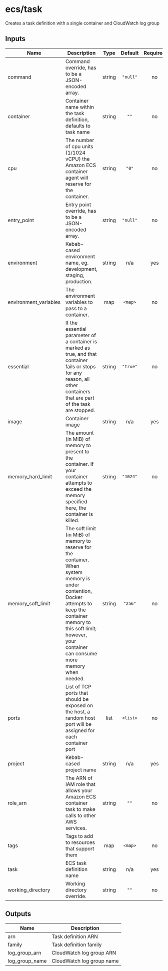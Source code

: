 # ecs/task

Creates a task definition with a single container and CloudWatch log group

## Inputs

| Name                   | Description                                                                                                                                                                                                                           |  Type  | Default  | Required |
| ---------------------- | ------------------------------------------------------------------------------------------------------------------------------------------------------------------------------------------------------------------------------------- | :----: | :------: | :------: |
| command                | Command override, has to be a JSON-encoded array.                                                                                                                                                                                     | string | `"null"` |    no    |
| container              | Container name within the task definition, defaults to task name                                                                                                                                                                      | string |   `""`   |    no    |
| cpu                    | The number of cpu units (1/1024 vCPU) the Amazon ECS container agent will reserve for the container.                                                                                                                                  | string |  `"0"`   |    no    |
| entry\_point           | Entry point override, has to be a JSON-encoded array.                                                                                                                                                                                 | string | `"null"` |    no    |
| environment            | Kebab-cased environment name, eg. development, staging, production.                                                                                                                                                                   | string |   n/a    |   yes    |
| environment\_variables | The environment variables to pass to a container.                                                                                                                                                                                     |  map   | `<map>`  |    no    |
| essential              | If the essential parameter of a container is marked as true, and that container fails or stops for any reason, all other containers that are part of the task are stopped.                                                            | string | `"true"` |    no    |
| image                  | Container image                                                                                                                                                                                                                       | string |   n/a    |   yes    |
| memory\_hard\_limit    | The amount (in MiB) of memory to present to the container. If your container attempts to exceed the memory specified here, the container is killed.                                                                                   | string | `"1024"` |    no    |
| memory\_soft\_limit    | The soft limit (in MiB) of memory to reserve for the container. When system memory is under contention, Docker attempts to keep the container memory to this soft limit; however, your container can consume more memory when needed. | string | `"256"`  |    no    |
| ports                  | List of TCP ports that should be exposed on the host, a random host port will be assigned for each container port                                                                                                                     |  list  | `<list>` |    no    |
| project                | Kebab-cased project name                                                                                                                                                                                                              | string |   n/a    |   yes    |
| role\_arn              | The ARN of IAM role that allows your Amazon ECS container task to make calls to other AWS services.                                                                                                                                   | string |   `""`   |    no    |
| tags                   | Tags to add to resources that support them                                                                                                                                                                                            |  map   | `<map>`  |    no    |
| task                   | ECS task definition name                                                                                                                                                                                                              | string |   n/a    |   yes    |
| working\_directory     | Working directory override.                                                                                                                                                                                                           | string |   `""`   |    no    |

## Outputs

| Name             | Description               |
| ---------------- | ------------------------- |
| arn              | Task definition ARN       |
| family           | Task definition family    |
| log\_group\_arn  | CloudWatch log group ARN  |
| log\_group\_name | CloudWatch log group name |

